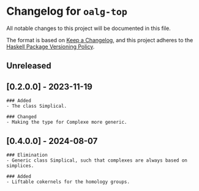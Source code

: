 # Changelog for `oalg-top`

All notable changes to this project will be documented in this file.

The format is based on [Keep a Changelog](https://keepachangelog.com/en/1.0.0/),
and this project adheres to the
[Haskell Package Versioning Policy](https://pvp.haskell.org/).

## Unreleased

## [0.2.0.0] - 2023-11-19

	### Added
	- The class Simplical.

	### Changed
	- Making the type for Complexe more generic.

## [0.4.0.0] - 2024-08-07

	### Elimination
	- Generic class Simplical, such that complexes are always based on simplices.

	### Added
	- Liftable cokernels for the homology groups.

